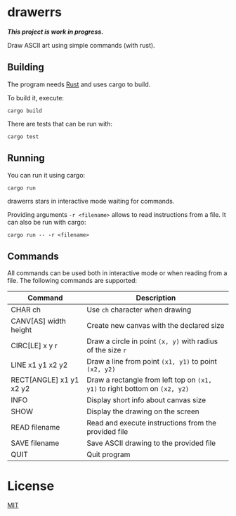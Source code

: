 drawerrs
========

**_This project is work in progress._**

Draw ASCII art using simple commands (with rust).

Building
--------

The program needs [Rust](https://www.rust-lang.org/) and uses cargo to build.

To build it, execute:

    cargo build

There are tests that can be run with:

    cargo test

Running
-------

You can run it using cargo:

    cargo run

drawerrs stars in interactive mode waiting for commands.

Providing arguments `-r <filename>` allows to read instructions from a file.
It can also be run with cargo:

    cargo run -- -r <filename>

Commands
--------

All commands can be used both in interactive mode or when reading from a file.
The following commands are supported:

| Command                  | Description
| ------------------------ | -------------------------------
| CHAR ch                  | Use `ch` character when drawing
| CANV[AS] width height    | Create new canvas with the declared size
| CIRC[LE] x y r           | Draw a circle in point `(x, y)` with radius of the size `r`
| LINE x1 y1 x2 y2         | Draw a line from point `(x1, y1)` to point `(x2, y2)`
| RECT[ANGLE] x1 y1 x2 y2  | Draw a rectangle from left top on `(x1, y1)` to right bottom on `(x2, y2)`
| INFO                     | Display short info about canvas size
| SHOW                     | Display the drawing on the screen
| READ filename            | Read and execute instructions from the provided file
| SAVE filename            | Save ASCII drawing to the provided file
| QUIT                     | Quit program

License
=======

[MIT](https://opensource.org/licenses/MIT)
